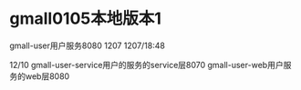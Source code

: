 # gmall0105本地版本1
gmall-user用户服务8080
1207
1207/18:48

12/10
gmall-user-service用户的服务的service层8070
gmall-user-web用户服务的web层8080